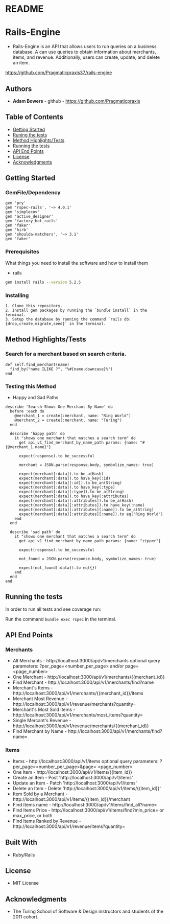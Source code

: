 # README

# Rails-Engine
  * Rails-Engine is an API that allows users to run queries on a business database.  A can use queries to obtain information about merchants, items, and revenue.  Additionally, users can create, update, and delete an item.  

  https://github.com/Pragmaticpraxis37/rails-engine

## Authors

- **Adam Bowers** - github - https://github.com/Pragmaticpraxis

## Table of Contents

  - [Getting Started](#getting-started)
  - [Runing the tests](#running-the-tests)
  - [Method Highlights/Tests](#method-highlights/tests)
  - [Running the tests](#running-the-tests)
  - [API End Points](#api-end-points)
  - [License](#license)
  - [Acknowledgments](#acknowledgments)

## Getting Started

### GemFile/Dependency

  ```  
  gem 'pry'
  gem 'rspec-rails', '~> 4.0.1'
  gem 'simplecov'
  gem 'active_designer'
  gem 'factory_bot_rails'
  gem 'faker'
  gem 'hirb'
  gem 'shoulda-matchers', '~> 3.1'
  gem 'faker'
  ```

### Prerequisites

What things you need to install the software and how to install them

* rails
```sh
gem install rails --version 5.2.5
```

### Installing

    1. Clone this repository. 
    2. Install gem packages by running the `bundle install` in the terminal. 
    3. Setup the database by running the command `rails db:{drop,create,migrate,seed}` in the terminal. 

## Method Highlights/Tests

### Search for a merchant based on search criteria.  

```
def self.find_merchant(name)
  find_by("name ILIKE ?", "%#{name.downcase}%")
end
```

### Testing this Method
  - Happy and Sad Paths
    
```
describe 'Search Shows One Merchant By Name' do
  before :each do
    @merchant_1 = create(:merchant, name: "Ring World")
    @merchant_2 = create(:merchant, name: "Turing")
  end

  describe 'happy path' do
    it "shows one merchant that matches a search term" do
      get api_v1_find_merchant_by_name_path params: {name: "#{@merchant_1.name}"}

      expect(response).to be_successful

      merchant = JSON.parse(response.body, symbolize_names: true)

      expect(merchant[:data]).to be_a(Hash)
      expect(merchant[:data]).to have_key(:id)
      expect(merchant[:data][:id]).to be_an(String)
      expect(merchant[:data]).to have_key(:type)
      expect(merchant[:data][:type]).to be_a(String)
      expect(merchant[:data]).to have_key(:attributes)
      expect(merchant[:data][:attributes]).to be_a(Hash)
      expect(merchant[:data][:attributes]).to have_key(:name)
      expect(merchant[:data][:attributes][:name]).to be_a(String)
      expect(merchant[:data][:attributes][:name]).to eq("Ring World")
    end
  end

  describe 'sad path' do
    it "shows one merchant that matches a search term" do
      get api_v1_find_merchant_by_name_path params: {name: "zipper"}

      expect(response).to be_successful

      not_found = JSON.parse(response.body, symbolize_names: true)

      expect(not_found[:data]).to eq({})
    end
  end
end
```

## Running the tests

In order to run all tests and see coverage run:

  Run the command `bundle exec rspec` in the terminal. 
  
## API End Points

  ### Merchants
  * All Merchants - http://localhost:3000/api/v1/merchants optional query parameters: ?per_page=<number_per_page> and/or                       page=<page_number>
  * One Merchant  - http://localhost:3000/api/v1/merchants/{{merchant_id}} 
  * Find Merchant - http://localhost:3000/api/v1/merchants/find?name
  * Merchant's Items  - http://localhost:3000/api/v1/merchants/{{merchant_id}}/items
  * Merchant Most Revenue  - http://localhost:3000/api/v1/revenue/merchants?quantity=
  * Merchant's Most Sold Items  - http://localhost:3000/api/v1/merchants/most_items?quantity=
  * Single Mercant's Revenue  - http://localhost:3000/api/v1/revenue/merchants/{{merchant_id}}
  * Find Merchant by Name - http://localhost:3000/api/v1/merchants/find?name=

  ### Items

  * Items - http://localhost:3000/api/v1/items optional query parameters: ?per_page=<number_per_page>&page=                           <page_number>
  * One Item  - http://localhost:3000/api/v1/items/{{item_id}}
  * Create an Item  - Post 'http://localhost:3000/api/v1/items'
  * Update an Item  - Patch 'http://localhost:3000/api/v1/items'
  * Delete an Item  - Delete 'http://localhost:3000/api/v1/items/{{item_id}}'
  * Item Sold by a Merchant - http://localhost:3000/api/v1/items/{{item_id}}/merchant
  * Find Items name - http://localhost:3000/api/v1/items/find_all?name=
  * Find Items Price  - http://localhost:3000/api/v1/items/find?min_price= or max_price, or both
  * Find Items Ranked by Revenue  - http://localhost:3000/api/v1/revenue/items?quantity=

## Built With

  - Ruby/Rails

## License

  - MIT License 

## Acknowledgments

  - The Turing School of Software & Design instructors and students of the 2011 cohort. 
